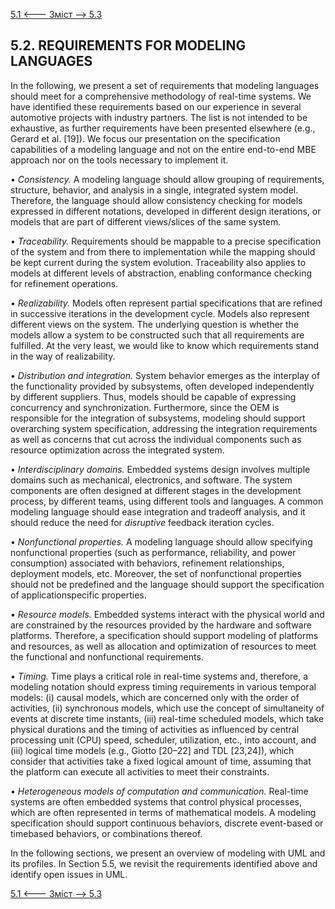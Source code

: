 [5.1 <--- ](5_1.md) [   Зміст   ](README.md) [--> 5.3](5_3.md)

## 5.2. REQUIREMENTS FOR MODELING LANGUAGES

In the following, we present a set of requirements that modeling languages should meet for a comprehensive methodology of real-time systems. We have identified these requirements based on our experience in several automotive projects with industry partners. The list is not intended to be exhaustive, as further requirements have been presented elsewhere (e.g., Gerard et al. [19]). We focus our presentation on the specification capabilities of a modeling language and not on the entire end-to-end MBE approach nor on the tools necessary to implement it.

•   *Consistency.* A modeling language should allow grouping of requirements, structure, behavior, and analysis in a single, integrated system model. Therefore, the language should allow consistency checking for models expressed in different notations, developed in different design iterations, or models that are part of different views/slices of the same system.

•   *Traceability.* Requirements should be mappable to a precise specification of the system and from there to implementation while the mapping should be kept current during the system evolution. Traceability also applies to models at different levels of abstraction, enabling conformance checking for refinement operations.

•   *Realizability.* Models often represent partial specifications that are refined in successive iterations in the development cycle. Models also represent different views on the system. The underlying question is whether the models allow a system to be constructed such that all requirements are fulfilled. At the very least, we would like to know which requirements stand in the way of realizability.

•   *Distribution and integration.* System behavior emerges as the interplay of the functionality provided by subsystems, often developed independently by different suppliers. Thus, models should be capable of expressing concurrency and synchronization. Furthermore, since the OEM is responsible for the integration of subsystems, modeling should support overarching system specification, addressing the integration requirements as well as concerns that cut across the individual components such as resource optimization across the integrated system.

•   *Interdisciplinary domains.* Embedded systems design involves multiple domains such as mechanical, electronics, and software. The system components are often designed at different stages in the development process, by different teams, using different tools and languages. A common modeling language should ease integration and tradeoff analysis, and it should reduce the need for *disruptive* feedback iteration cycles.

•   *Nonfunctional properties.* A modeling language should allow specifying nonfunctional properties (such as performance, reliability, and power consumption) associated with behaviors, refinement relationships, deployment models, etc. Moreover, the set of nonfunctional properties should not be predefined and the language should support the specification of applicationspecific properties.

•   *Resource models.* Embedded systems interact with the physical world and are constrained by the resources provided by the hardware and software platforms. Therefore, a specification should support modeling of platforms and resources, as well as allocation and optimization of resources to meet the functional and nonfunctional requirements.

•   *Timing.* Time plays a critical role in real-time systems and, therefore, a modeling notation should express timing requirements in various temporal models: (i) causal models, which are concerned only with the order of activities, (ii) synchronous models, which use the concept of simultaneity of events at discrete time instants, (iii) real-time scheduled models, which take physical durations and the timing of activities as influenced by central processing unit (CPU) speed, scheduler, utilization, etc., into account, and (iii) logical time models (e.g., Giotto [20–22] and TDL [23,24]), which consider that activities take a fixed logical amount of time, assuming that the platform can execute all activities to meet their constraints.

•   *Heterogeneous models of computation and communication.* Real-time systems are often embedded systems that control physical processes, which are often represented in terms of mathematical models. A modeling specification should support continuous behaviors, discrete event-based or timebased behaviors, or combinations thereof.

In the following sections, we present an overview of modeling with UML and its profiles. In Section 5.5, we revisit the requirements identified above and identify open issues in UML.

[5.1 <--- ](5_1.md) [   Зміст   ](README.md) [--> 5.3](5_3.md)

